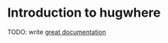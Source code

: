 # Introduction to hugwhere

TODO: write [great documentation](http://jacobian.org/writing/what-to-write/)
